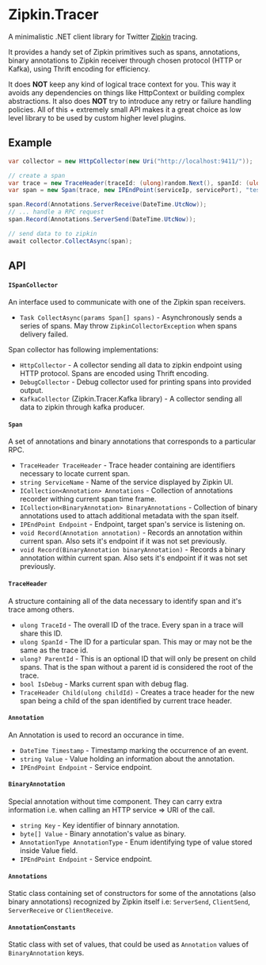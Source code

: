 # Zipkin.Tracer

A minimalistic .NET client library for Twitter [Zipkin](http://zipkin.io/) tracing.

It provides a handy set of Zipkin primitives such as spans, annotations, binary annotations to Zipkin receiver through chosen protocol (HTTP or Kafka), using Thrift encoding for efficiency.

It does **NOT** keep any kind of logical trace context for you. This way it avoids any dependencies on things like HttpContext or building complex abstractions. It also does **NOT** try to introduce any retry or failure handling policies. All of this + extremely small API makes it a great choice as low level library to be used by custom higher level plugins.

## Example

```csharp
var collector = new HttpCollector(new Uri("http://localhost:9411/"));

// create a span
var trace = new TraceHeader(traceId: (ulong)random.Next(), spanId: (ulong)random.Next());
var span = new Span(trace, new IPEndPoint(serviceIp, servicePort), "test-service");

span.Record(Annotations.ServerReceive(DateTime.UtcNow));
// ... handle a RPC request
span.Record(Annotations.ServerSend(DateTime.UtcNow));

// send data to to zipkin
await collector.CollectAsync(span);
```

## API

#### `ISpanCollector`

An interface used to communicate with one of the Zipkin span receivers.

- `Task CollectAsync(params Span[] spans)` - Asynchronously sends a series of spans. May throw `ZipkinCollectorException` when spans delivery failed.

Span collector has following implementations:

- `HttpCollector` - A collector sending all data to zipkin endpoint using HTTP protocol. Spans are encoded using Thrift encoding.
- `DebugCollector` - Debug collector used for printing spans into provided output.
- `KafkaCollector` (Zipkin.Tracer.Kafka library) - A collector sending all data to zipkin through kafka producer.

#### `Span`

A set of annotations and binary annotations that corresponds to a particular RPC.

- `TraceHeader TraceHeader` - Trace header containing are identifiers necessary to locate current span.
- `string ServiceName` - Name of the service displayed by Zipkin UI.
- `ICollection<Annotation> Annotations` - Collection of annotations recorder withing current span time frame.
- `ICollection<BinaryAnnotation> BinaryAnnotations` - Collection of binary annotations used to attach additional metadata with the span itself.
- `IPEndPoint Endpoint` - Endpoint, target span's service is listening on.
- `void Record(Annotation annotation)` - Records an annotation within current span. Also sets it's endpoint if it was not set previously.
- `void Record(BinaryAnnotation binaryAnnotation)` - Records a binary annotation within current span. Also sets it's endpoint if it was not set previously.

#### `TraceHeader`

A structure containing all of the data necessary to identify span and it's trace among others.

- `ulong TraceId` - The overall ID of the trace. Every span in a trace will share this ID.
- `ulong SpanId` - The ID for a particular span. This may or may not be the same as the trace id.
- `ulong? ParentId` - This is an optional ID that will only be present on child spans. That is the span without a parent id is considered the root of the trace.
- `bool IsDebug` - Marks current span with debug flag.
- `TraceHeader Child(ulong childId)` - Creates a trace header for the new span being a child of the span identified by current trace header.

#### `Annotation`

An Annotation is used to record an occurance in time.

- `DateTime Timestamp` - Timestamp marking the occurrence of an event.
- `string Value` - Value holding an information about the annotation.
- `IPEndPoint Endpoint` - Service endpoint.

#### `BinaryAnnotation`

Special annotation without time component. They can carry extra information i.e. when calling an HTTP service &rArr; URI of the call.

- `string Key` - Key identifier of binnary annotation.
- `byte[] Value` - Binary annotation's value as binary.
- `AnnotationType AnnotationType` - Enum identifying type of value stored inside Value field.
- `IPEndPoint Endpoint` - Service endpoint.

#### `Annotations`

Static class containing set of constructors for some of the annotations (also binary annotations) recognized by Zipkin itself i.e: `ServerSend`, `ClientSend`, `ServerReceive` or `ClientReceive`.

#### `AnnotationConstants`

Static class with set of values, that could be used as `Annotation` values of `BinaryAnnotation` keys.
